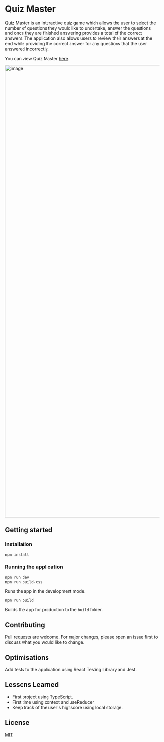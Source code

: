 # Quiz Master

Quiz Master is an interactive quiz game which allows the user to select the number of questions they would like to undertake, answer the questions and once they are finished answering provides a total of the correct answers. The application also allows users to review their answers at the end while providing the correct answer for any questions that the user answered incorrectly.

You can view Quiz Master <a href="https://quizmasterchallenge.netlify.app">here</a>.

<img width="1470" alt="image" src="https://github.com/AndyMLearmouth92/Quiz-Master/assets/108182837/51718ca9-f5d3-4fa8-a66a-792484f14a75">

## Getting started

### Installation

```bash
npm install
```

### Running the application

```bash
npm run dev
npm run build-css
```

Runs the app in the development mode.

```bash
npm run build
```

Builds the app for production to the `build` folder.

## Contributing

Pull requests are welcome. For major changes, please open an issue first to discuss what you would like to change.

## Optimisations

Add tests to the application using React Testing Library and Jest.

## Lessons Learned
+ First project using TypeScript.
+ First time using context and useReducer.
+ Keep track of the user's highscore using local storage.

## License

[MIT](https://choosealicense.com/licenses/mit/)
